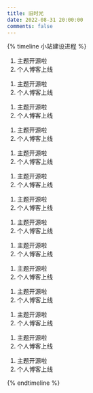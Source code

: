 ```yaml
---
title: 旧时光
date: 2022-08-31 20:00:00
comments: false
---
```


{% timeline 小站建设进程 %}

<!-- timeline 2023-6-20-->

1. 主题开源啦
2. 个人博客上线


<!-- endtimeline -->
<!-- timeline 2023-6-20-->

1. 主题开源啦
2. 个人博客上线


<!-- endtimeline -->
<!-- timeline 2023-6-20-->

1. 主题开源啦
2. 个人博客上线


<!-- endtimeline -->
<!-- timeline 2023-6-20-->

1. 主题开源啦
2. 个人博客上线


<!-- endtimeline -->
<!-- timeline 2023-6-20-->

1. 主题开源啦
2. 个人博客上线


<!-- endtimeline -->
<!-- timeline 2023-6-20-->

1. 主题开源啦
2. 个人博客上线


<!-- endtimeline -->
<!-- timeline 2023-6-20-->

1. 主题开源啦
2. 个人博客上线


<!-- endtimeline -->
<!-- timeline 2023-6-20-->

1. 主题开源啦
2. 个人博客上线


<!-- endtimeline -->
<!-- timeline 2023-6-20-->

1. 主题开源啦
2. 个人博客上线


<!-- endtimeline -->
<!-- timeline 2023-6-20-->

1. 主题开源啦
2. 个人博客上线


<!-- endtimeline -->
<!-- timeline 2023-6-20-->

1. 主题开源啦
2. 个人博客上线
<!-- timeline 2023-6-20-->

1. 主题开源啦
2. 个人博客上线


<!-- endtimeline -->


<!-- endtimeline -->
<!-- timeline 2023-6-20-->

1. 主题开源啦
2. 个人博客上线


<!-- endtimeline -->
<!-- timeline 2023-6-20-->

1. 主题开源啦
2. 个人博客上线


<!-- endtimeline -->

{% endtimeline %}












